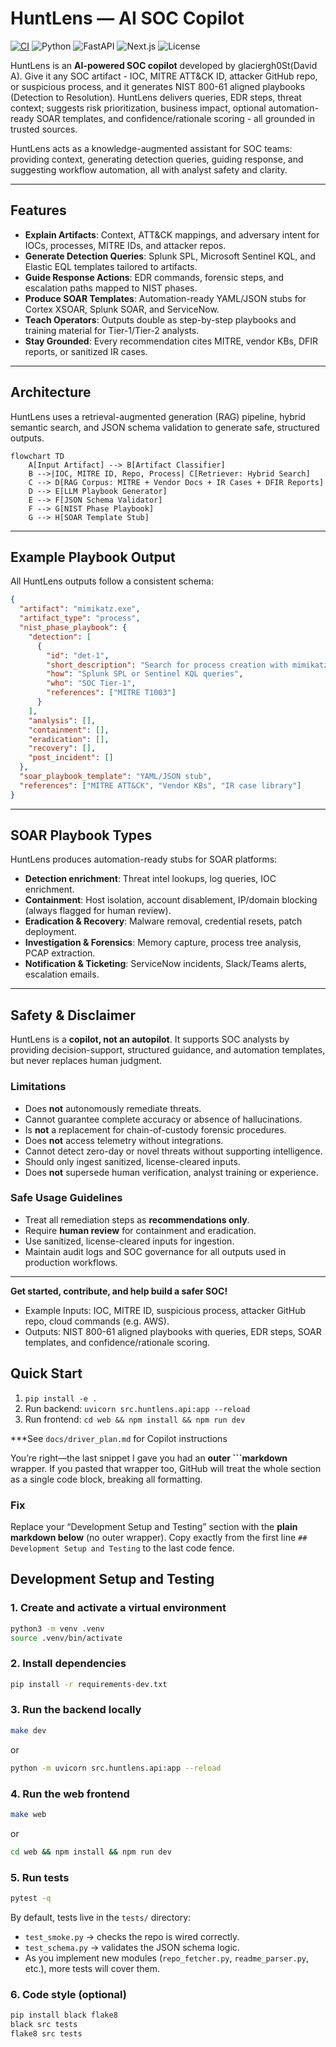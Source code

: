 # HuntLens — AI SOC Copilot

[![CI](https://github.com/glaciergh0st/HuntLens/actions/workflows/ci.yml/badge.svg)](https://github.com/glaciergh0st/HuntLens/actions/workflows/ci.yml)
![Python](https://img.shields.io/badge/python-3.10%2B-blue.svg)
![FastAPI](https://img.shields.io/badge/framework-FastAPI-009688.svg)
![Next.js](https://img.shields.io/badge/frontend-Next.js-black.svg)
![License](https://img.shields.io/badge/license-MIT-green.svg)


HuntLens is an **AI-powered SOC copilot** developed by glaciergh0St(David A). Give it any SOC artifact - IOC, MITRE ATT&CK ID, attacker GitHub repo, or suspicious process, and it generates NIST 800-61 aligned playbooks (Detection to Resolution). HuntLens delivers queries, EDR steps, threat context; suggests risk prioritization, business impact, optional automation-ready SOAR templates, and confidence/rationale scoring - all grounded in trusted sources.

HuntLens acts as a knowledge-augmented assistant for SOC teams: providing context, generating detection queries, guiding response, and suggesting workflow automation, all with analyst safety and clarity.

---

## Features

- **Explain Artifacts**: Context, ATT&CK mappings, and adversary intent for IOCs, processes, MITRE IDs, and attacker repos.
- **Generate Detection Queries**: Splunk SPL, Microsoft Sentinel KQL, and Elastic EQL templates tailored to artifacts.
- **Guide Response Actions**: EDR commands, forensic steps, and escalation paths mapped to NIST phases.
- **Produce SOAR Templates**: Automation-ready YAML/JSON stubs for Cortex XSOAR, Splunk SOAR, and ServiceNow.
- **Teach Operators**: Outputs double as step-by-step playbooks and training material for Tier-1/Tier-2 analysts.
- **Stay Grounded**: Every recommendation cites MITRE, vendor KBs, DFIR reports, or sanitized IR cases.

---

## Architecture

HuntLens uses a retrieval-augmented generation (RAG) pipeline, hybrid semantic search, and JSON schema validation to generate safe, structured outputs.

```mermaid
flowchart TD
    A[Input Artifact] --> B[Artifact Classifier]
    B -->|IOC, MITRE ID, Repo, Process| C[Retriever: Hybrid Search]
    C --> D[RAG Corpus: MITRE + Vendor Docs + IR Cases + DFIR Reports]
    D --> E[LLM Playbook Generator]
    E --> F[JSON Schema Validator]
    F --> G[NIST Phase Playbook]
    G --> H[SOAR Template Stub]

```

---

## Example Playbook Output

All HuntLens outputs follow a consistent schema:

```json
{
  "artifact": "mimikatz.exe",
  "artifact_type": "process",
  "nist_phase_playbook": {
    "detection": [
      {
        "id": "det-1",
        "short_description": "Search for process creation with mimikatz.exe",
        "how": "Splunk SPL or Sentinel KQL queries",
        "who": "SOC Tier-1",
        "references": ["MITRE T1003"]
      }
    ],
    "analysis": [],
    "containment": [],
    "eradication": [],
    "recovery": [],
    "post_incident": []
  },
  "soar_playbook_template": "YAML/JSON stub",
  "references": ["MITRE ATT&CK", "Vendor KBs", "IR case library"]
}
```

---

## SOAR Playbook Types

HuntLens produces automation-ready stubs for SOAR platforms:
- **Detection enrichment**: Threat intel lookups, log queries, IOC enrichment.
- **Containment**: Host isolation, account disablement, IP/domain blocking (always flagged for human review).
- **Eradication & Recovery**: Malware removal, credential resets, patch deployment.
- **Investigation & Forensics**: Memory capture, process tree analysis, PCAP extraction.
- **Notification & Ticketing**: ServiceNow incidents, Slack/Teams alerts, escalation emails.

---

## Safety & Disclaimer

HuntLens is a **copilot, not an autopilot**. It supports SOC analysts by providing decision-support, structured guidance, and automation templates, but never replaces human judgment.

### Limitations

- Does **not** autonomously remediate threats.
- Cannot guarantee complete accuracy or absence of hallucinations.
- Is **not** a replacement for chain-of-custody forensic procedures.
- Does **not** access telemetry without integrations.
- Cannot detect zero-day or novel threats without supporting intelligence.
- Should only ingest sanitized, license-cleared inputs.
- Does **not** supersede human verification, analyst training or experience.

### Safe Usage Guidelines

- Treat all remediation steps as **recommendations only**.
- Require **human review** for containment and eradication.
- Use sanitized, license-cleared inputs for ingestion.
- Maintain audit logs and SOC governance for all outputs used in production workflows.

---

**Get started, contribute, and help build a safer SOC!**


- Example Inputs: IOC, MITRE ID, suspicious process, attacker GitHub repo, cloud commands (e.g. AWS).
- Outputs: NIST 800-61 aligned playbooks with queries, EDR steps, SOAR templates, and confidence/rationale scoring.

## Quick Start
1. `pip install -e .`
2. Run backend: `uvicorn src.huntlens.api:app --reload`
3. Run frontend: `cd web && npm install && npm run dev`

***See `docs/driver_plan.md` for Copilot instructions

You’re right—the last snippet I gave you had an **outer ```markdown** wrapper. If you pasted that wrapper too, GitHub will treat the whole section as a single code block, breaking all formatting.

### Fix

Replace your “Development Setup and Testing” section with the **plain markdown below** (no outer wrapper). Copy exactly from the first line `## Development Setup and Testing` to the last code fence.

## Development Setup and Testing

### 1. Create and activate a virtual environment

```bash
python3 -m venv .venv
source .venv/bin/activate
```

### 2. Install dependencies

```bash
pip install -r requirements-dev.txt
```

### 3. Run the backend locally

```bash
make dev
```

or

```bash
python -m uvicorn src.huntlens.api:app --reload
```

### 4. Run the web frontend

```bash
make web
```

or

```bash
cd web && npm install && npm run dev
```

### 5. Run tests

```bash
pytest -q
```

By default, tests live in the `tests/` directory:

* `test_smoke.py` → checks the repo is wired correctly.
* `test_schema.py` → validates the JSON schema logic.
* As you implement new modules (`repo_fetcher.py`, `readme_parser.py`, etc.), more tests will cover them.

### 6. Code style (optional)

```bash
pip install black flake8
black src tests
flake8 src tests
```


